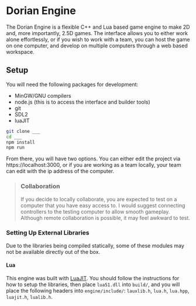 # Dorian Engine

The Dorian Engine is a flexible C++ and Lua based game engine to make 2D and, more importantly, 2.5D games. The interface allows you to either work alone effortlessly, or if you wish to work with a team, you can host the game on one computer, and develop on multiple computers through a web based workspace.

## Setup
You will need the following packages for development:
- MinGW/GNU compilers
- node.js (this is to access the interface and builder tools)
- git
- SDL2
- luaJIT

```sh
git clone ___
cd ___
npm install
npm run
```

From there, you will have two options. You can either edit the project via https://localhost:3000, or if you are working as a team locally, your team can edit with the ip address of the computer.

> ### Collaboration
> If you decide to locally collaborate, you are expected to test on a computer that you have easy access to. I would suggest connecting controllers to the testing computer to allow smooth gameplay. Although remote collaboration is possible, it may feel awkward to test.

### Setting Up External Libraries
Due to the libraries being compiled statically, some of these modules may not be available directly out of the box.

#### Lua
This engine was built with [LuaJIT](https://luajit.org/index.html). You should follow the instructions for how to setup the libraries, then place `lua51.dll` into `build/`, and you will place the following headers into `engine/include/`: `lauxlib.h`, `lua.h`, `lua.hpp`, `luajit.h`, `lualib.h`.
 
